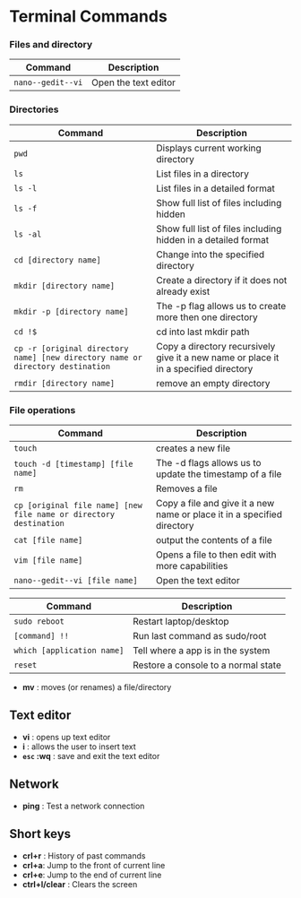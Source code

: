 # Terminal Commands

### Files and directory
| Command           | Description          |
| ----------------- | -------------------- |
| `nano--gedit--vi` | Open the text editor |



### Directories
| Command                                                                         | Description                                                                          |
| ------------------------------------------------------------------------------- | ------------------------------------------------------------------------------------ |
| `pwd`                                                                           | Displays  current working directory                                                  |
| `ls`                                                                            | List files in a directory                                                            |
| `ls -l`                                                                         | List files in a detailed format                                                      |
| `ls -f`                                                                         | Show full list of files including hidden                                             |
| `ls -al`                                                                        | Show full list of files including hidden in a detailed format                        |
| `cd [directory name]`                                                           | Change into the specified directory                                                  |
| `mkdir [directory name]`                                                        | Create a directory if it does not already exist                                      |
| `mkdir -p [directory name]`                                                     | The -p flag allows us to create more then one directory                              |
| `cd !$`                                                                         | cd into last mkdir path                                                              |
| `cp -r [original directory name] [new directory name or directory destination ` | Copy a directory recursively give it a new name or place it in a specified directory |
| `rmdir [directory name]`                                                        | remove an empty directory                                                            |



### File operations
| Command                                                            | Description                                                             |
| ------------------------------------------------------------------ | ----------------------------------------------------------------------- |
| `touch`                                                            | creates a new file                                                      |
| `touch -d [timestamp] [file name]`                                 | The -d flags allows us to update the timestamp of a file                |
| `rm`                                                               | Removes a file                                                          |
| `cp [original file name] [new file name or directory destination ` | Copy a file and give it a new name or place it in a specified directory |
| `cat [file name]`                                                  | output the contents of a file                                           |
| `vim [file name]`                                                  | Opens a file to then edit with more capabilities                        |
| `nano--gedit--vi [file name]`                                      | Open the text editor                                                    |



| Command                    | Description                         |
| -------------------------- | ----------------------------------- |
| `sudo reboot`              | Restart laptop/desktop              |
| `[command] !!`             | Run last command as sudo/root       |
| `which [application name]` | Tell where a app is in the system   |
| `reset`                    | Restore a console to a normal state |



- **mv** : moves (or renames) a file/directory

## Text editor

- **vi** : opens up text editor
- **i** : allows the user to insert text
- **`esc` :wq** : save and exit the text editor

## Network

- **ping** : Test a network connection

## Short keys

- **crl+r** : History of past commands
- **crl+a**: Jump to the front of current line
- **crl+e**: Jump to the end of current line
- **ctrl+l/clear** : Clears the screen
